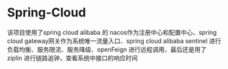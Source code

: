# Spring-Cloud
该项目使用了spring cloud alibaba 的 nacos作为注册中心和配置中心、spring cloud gateway网关作为系统唯一流量入口、spring cloud alibaba sentinel 进行负载均衡、服务限流、服务降级、openFeign 进行远程调用，最后还是用了 ziplin 进行链路追钟，查看系统中接口的响应时间
